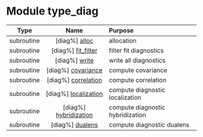 # Module type_diag

| Type | Name | Purpose |
| :--: | :--: | :---------- |
| subroutine | [diag%] [alloc](https://github.com/benjaminmenetrier/bump/tree/master/src/type_diag.F90#L52) | allocation |
| subroutine | [diag%] [fit_filter](https://github.com/benjaminmenetrier/bump/tree/master/src/type_diag.F90#L94) | filter fit diagnostics |
| subroutine | [diag%] [write](https://github.com/benjaminmenetrier/bump/tree/master/src/type_diag.F90#L237) | write all diagnostics |
| subroutine | [diag%] [covariance](https://github.com/benjaminmenetrier/bump/tree/master/src/type_diag.F90#L341) | compute covariance |
| subroutine | [diag%] [correlation](https://github.com/benjaminmenetrier/bump/tree/master/src/type_diag.F90#L397) | compute correlation |
| subroutine | [diag%] [localization](https://github.com/benjaminmenetrier/bump/tree/master/src/type_diag.F90#L501) | compute diagnostic localization |
| subroutine | [diag%] [hybridization](https://github.com/benjaminmenetrier/bump/tree/master/src/type_diag.F90#L591) | compute diagnostic hybridization |
| subroutine | [diag%] [dualens](https://github.com/benjaminmenetrier/bump/tree/master/src/type_diag.F90#L674) | compute diagnostic dualens |
